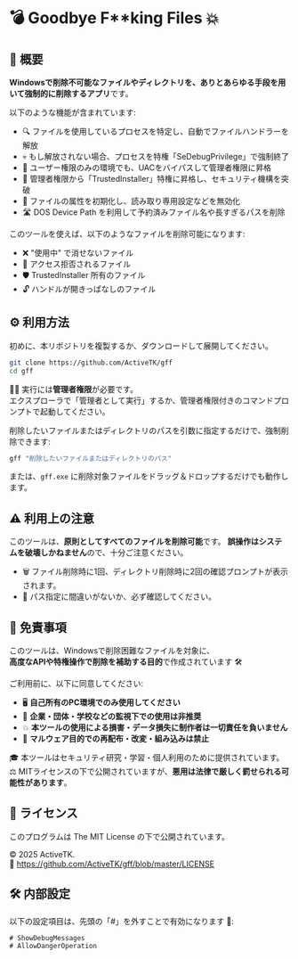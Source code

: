 # 💣 Goodbye F**king Files 💥

## 📝 概要

**Windowsで削除不可能なファイルやディレクトリを、ありとあらゆる手段を用いて強制的に削除するアプリ**です。

以下のような機能が含まれています:
- 🔍 ファイルを使用しているプロセスを特定し、自動でファイルハンドラーを解放
- 💀 もし解放されない場合、プロセスを特権「SeDebugPrivilege」で強制終了
- 🔐 ユーザー権限のみの環境でも、UACをバイパスして管理者権限に昇格
- 👑 管理者権限から「TrustedInstaller」特権に昇格し、セキュリティ機構を突破
- 🧼 ファイルの属性を初期化し、読み取り専用設定などを無効化
- 🛣️ DOS Device Path を利用して予約済みファイル名や長すぎるパスを削除

このツールを使えば、以下のようなファイルを削除可能になります:
- ❌ "使用中" で消せないファイル
- 🚫 アクセス拒否されるファイル
- 🛡️ TrustedInstaller 所有のファイル
- 🔓 ハンドルが開きっぱなしのファイル

## ⚙️ 利用方法

初めに、本リポジトリを複製するか、ダウンロードして展開してください。

```bash
git clone https://github.com/ActiveTK/gff
cd gff
```

🧑‍💻 実行には**管理者権限**が必要です。  
エクスプローラで「管理者として実行」するか、管理者権限付きのコマンドプロンプトで起動してください。

削除したいファイルまたはディレクトリのパスを引数に指定するだけで、強制削除できます:

```bash
gff "削除したいファイルまたはディレクトリのパス"
```

または、`gff.exe` に削除対象ファイルをドラッグ＆ドロップするだけでも動作します。

## ⚠️ 利用上の注意

このツールは、**原則としてすべてのファイルを削除可能**です。
**誤操作はシステムを破壊しかねません**ので、十分ご注意ください。

- 🗑️ ファイル削除時に1回、ディレクトリ削除時に2回の確認プロンプトが表示されます。
- 🎯 パス指定に間違いがないか、必ず確認してください。

## 🚫 免責事項

このツールは、Windowsで削除困難なファイルを対象に、  
**高度なAPIや特権操作で削除を補助する目的**で作成されています 🛠️

ご利用前に、以下に同意してください:

- 🖥️ **自己所有のPC環境でのみ使用してください**
- 🏢 **企業・団体・学校などの監視下での使用は非推奨**
- 💥 **本ツールの使用による損害・データ損失に制作者は一切責任を負いません**
- 🧬 **マルウェア目的での再配布・改変・組み込みは禁止**

🎓 本ツールはセキュリティ研究・学習・個人利用のために提供されています。  
⚖️ MITライセンスの下で公開されていますが、**悪用は法律で厳しく罰せられる可能性があります**。

## 📄 ライセンス

このプログラムは The MIT License の下で公開されています。

© 2025 ActiveTK.  
🔗 https://github.com/ActiveTK/gff/blob/master/LICENSE

## 🛠️ 内部設定

以下の設定項目は、先頭の「#」を外すことで有効になります 🧩:

```
# ShowDebugMessages
# AllowDangerOperation
```
